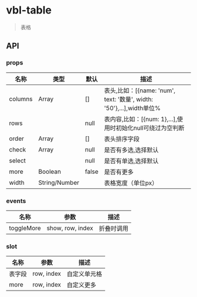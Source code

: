 # vbl-table

>表格

## API

### props
|名称|类型|默认|描述
|----|----|----|----
|columns|Array|[]|表头,比如：[{name: 'num', text: '数量', width: '50'},...],width单位%
|rows||null|表内容,比如：[{num: 1},...],使用时初始化null可绕过为空判断
|order|Array|[]|表头排序字段
|check|Array|null|是否有多选,选择默认
|select||null|是否有单选,选择默认
|more|Boolean|false|是否有更多
|width|String/Number||表格宽度（单位px）

### events
|名称|参数|描述
|----|----|----
|toggleMore|show, row, index|折叠时调用

### slot
|名称|参数|描述
|----|----|----
|表字段|row, index|自定义单元格
|more|row, index|自定义更多

